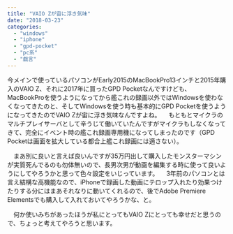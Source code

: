 ```yaml
---
title: "VAIO Zが宙に浮き気味"
date: "2018-03-23"
categories: 
  - "windows"
  - "iphone"
  - "gpd-pocket"
  - "pc系"
  - "戯言"
---
```


今メインで使っているパソコンがEarly2015のMacBookPro13インチと2015年購入のVAIO Z、それに2017年に買ったGPD Pocketなんですけども、MacBookProを使うようになってから艦これの録画以外ではWindowsを使わなくなってきたのと、そしてWindowsを使う時も基本的にGPD Pocketを使うようになってきたのでVAIO Zが宙に浮き気味なんですよね。 　もともとマイクラのマルチプレイサーバとして辛うじて働いていたんですがマイクラもしなくなってきて、完全にイベント時の艦これ録画専用機になってしまったのです（GPD Pocketは画面を拡大している都合上艦これ録画には適さない）。

　まあ別に良いと言えば良いんですが35万円出して購入したモンスターマシンが実質死んでるのも勿体無いので、長男次男が動画を編集する時に使って良いようにしてやろうかと思って色々設定をいじっています。 　3年前のパソコンとは言え結構な高機能なので、iPhoneで録画した動画にテロップ入れたり効果つけたりする分にはまあそれなりに動いてくれるので、後でAdobe Premiere Elementsでも購入して入れておいてやろうかな、と。

　何か使いみちがあったほうが私にとってもVAIO Zにとっても幸せだと思うので、ちょっと考えてやろうと思います。

